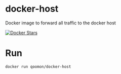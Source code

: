 # docker-host
Docker image to forward all traffic to the docker host

[![Docker Stars](https://img.shields.io/docker/stars/qoomon/docker-host.svg)](https://hub.docker.com/r/qoomon/docker-host/)

# Run
```docker run qoomon/docker-host```
